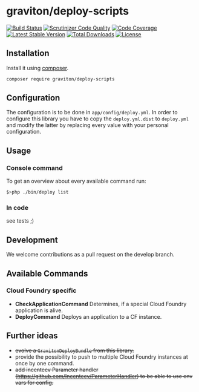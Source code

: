 # graviton/deploy-scripts
[![Build Status](https://travis-ci.org/libgraviton/deploy-scripts.png?branch=develop)](https://travis-ci.org/libgraviton/deploy-scripts) [![Scrutinizer Code Quality](https://scrutinizer-ci.com/g/libgraviton/deploy-scripts/badges/quality-score.png?b=develop)](https://scrutinizer-ci.com/g/libgraviton/deploy-scripts/?branch=develop) [![Code Coverage](https://scrutinizer-ci.com/g/libgraviton/deploy-scripts/badges/coverage.png?b=develop)](https://scrutinizer-ci.com/g/libgraviton/deploy-scripts/?branch=develop) [![Latest Stable Version](https://poser.pugx.org/graviton/deploy-scripts/v/stable.svg)](https://packagist.org/packages/graviton/deploy-scripts) [![Total Downloads](https://poser.pugx.org/graviton/deploy-scripts/downloads.svg)](https://packagist.org/packages/graviton/deploy-scripts) [![License](https://poser.pugx.org/graviton/deploy-scripts/license.svg)](https://packagist.org/packages/graviton/deploy-scripts)

## Installation
Install it using [composer](https://getcomposer.org/).

```bash
composer require graviton/deploy-scripts
```

## Configuration
The configuration is to be done in ``app/config/deploy.yml``.
In order to configure this library you have to copy the ``deploy.yml.dist`` to ``deploy.yml`` and modify the latter 
by replacing every value with your personal configuration. 

## Usage
### Console command
To get an overview about every available command run:

```bash
$>php ./bin/deploy list
```

### In code
see tests ;) 

## Development
We welcome contributions as a pull request on the develop branch.

## Available Commands
### Cloud Foundry specific
- **CheckApplicationCommand**
  Determines, if a special Cloud Foundry application is alive.
- **DeployCommand**
  Deploys an application to a CF instance.

## Further ideas
- ~~evolve a ``GravitonDeployBundle`` from this library.~~
- provide the possibility to push to multiple Cloud Foundry instances at once by one command.
- ~~add incenteev Parameter handler (https://github.com/Incenteev/ParameterHandler) to be able to use env vars for config.~~
